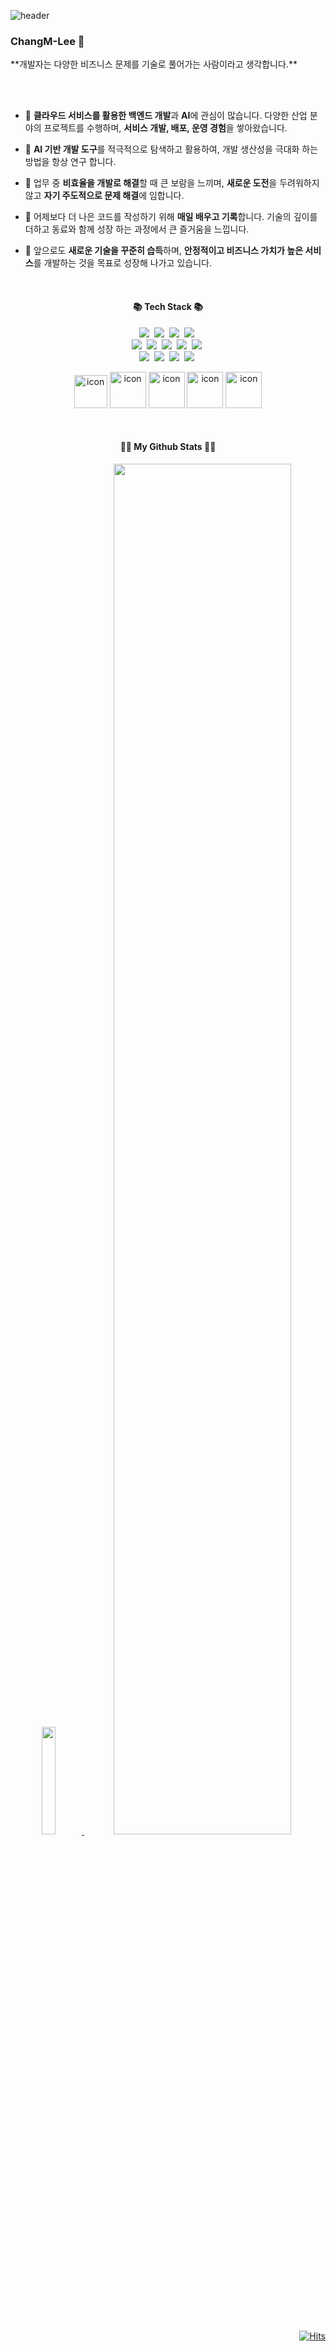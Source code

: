 <!--
**Lee-Chang-Min/Lee-Chang-Min** is a ✨ _special_ ✨ repository because its `README.md` (this file) appears on your GitHub profile.

Here are some ideas to get you started:

- 🔭 I’m currently working on ...
- 🌱 I’m currently learning ...
- 👯 I’m looking to collaborate on ...
- 🤔 I’m looking for help with ...
- 💬 Ask me about ...
- 📫 How to reach me: ...
- 😄 Pronouns: ...
- ⚡ Fun fact: ...
-->

<!-- 
![header](https://capsule-render.vercel.app/api?type=waving&color=black&height=250&section=header&text=Hello%20World😄&desc=Chang%Min's%20%GitHub&descSize=20&descAlign=52.2&fontSize=50&fontColor=ffffff&fontAlignY=45)
-->
![header](https://capsule-render.vercel.app/api?type=waving&color=black&height=180&section=header&text=안녕하세요😄&desc=Chang%Min's%20%GitHub&descSize=20&descAlign=52.2&fontSize=25&fontColor=ffffff&fontAlignY=35)
<!--<p align="center"><img src="https://github.com/Lee-Chang-Min/Lee-Chang-Min/assets/83379890/acc81e61-afd7-4ea6-a238-302e48b01890" /></p> -->
<!--### 개발자는 다양한 비즈니스 문제를 기술로 풀어가는 사람이라고 생각합니다.😀-->
<h3>ChangM-Lee 👋</h3>
**개발자는 다양한 비즈니스 문제를 기술로 풀어가는 사람이라고 생각합니다.**

<br><br>

- 🔭 **클라우드 서비스를 활용한 백엔드 개발**과 **AI**에 관심이 많습니다. 다양한 산업 분야의 프로젝트를 수행하며, **서비스 개발, 배포, 운영 경험**을 쌓아왔습니다.  

- 🌱 **AI 기반 개발 도구**를 적극적으로 탐색하고 활용하여, 개발 생산성을 극대화 하는 방법을 항상 연구 합니다.  

- 📄 업무 중 **비효율을 개발로 해결**할 때 큰 보람을 느끼며, **새로운 도전**을 두려워하지 않고 **자기 주도적으로 문제 해결**에 임합니다.  

- 🤝 어제보다 더 나은 코드를 작성하기 위해 **매일 배우고 기록**합니다. 기술의 깊이를 더하고 동료와 함께 성장 하는 과정에서 큰 즐거움을 느낍니다.

- 🚀 앞으로도 **새로운 기술을 꾸준히 습득**하며, **안정적이고 비즈니스 가치가 높은 서비스**를 개발하는 것을 목표로 성장해 나가고 있습니다.


<!-- #### 📞 Contact 
<div style="display: flex; justify-content: center;">
    <a href="mailto:min971011@gmail.com">
        <img src="https://img.shields.io/badge/Gmail-EA4335?style=for-the-badge&logo=Gmail&logoColor=white"> 
    </a>
</div> -->

<br>

<h4 align="center">📚 Tech Stack 📚</h4>
<p align="center">
  <img src="https://img.shields.io/badge/GoogleCloud-4285F4?logo=googlecloud&logoColor=white">&nbsp 
  <img src="https://img.shields.io/badge/Python-3766AB?logo=Python&logoColor=white"/>&nbsp 
  <img src="https://img.shields.io/badge/JavaScript-ffb13b?logo=javascript&logoColor=white"/>&nbsp 
  <img src="https://img.shields.io/badge/TypeScript-3178C6?logo=typescript&logoColor=white"/>&nbsp 
  <br>
  <img src="https://img.shields.io/badge/NestJS-E0234E?logo=nestjs&logoColor=white"/>&nbsp
  <img src="https://img.shields.io/badge/NodeJs-339933?logo=Node.js&logoColor=white"/>&nbsp
  <img src="https://img.shields.io/badge/FastAPI-009688?logo=fastapi&logoColor=white"/>&nbsp
  <img src="https://img.shields.io/badge/Jest-C21325?logo=jest&logoColor=white"/>&nbsp
  <img src="https://img.shields.io/badge/Express-000000?style=flat-square&logo=Express&logoColor=white"/>&nbsp
  <br>
  <img src="https://img.shields.io/badge/PostgreSQL-4169E1?logo=postgresql&logoColor=white"/>&nbsp 
  <img src="https://img.shields.io/badge/Google BigQuery-669DF6?logo=googlebigquery&logoColor=white"/>&nbsp 
  <img src="https://img.shields.io/badge/Docker-2496ED?logo=Docker&logoColor=white"/>&nbsp 
  <img src="https://img.shields.io/badge/Nginx-009639?logo=nginx&logoColor=white"/>&nbsp 
</p>

<p align="center">
    <img src="https://techstack-generator.vercel.app/python-icon.svg" alt="icon" width="53" height="53" />
    <img src="https://techstack-generator.vercel.app/ts-icon.svg" alt="icon" width="58" height="58" />
    <img src="https://techstack-generator.vercel.app/docker-icon.svg" alt="icon" width="58" height="58" />
    <img src="https://techstack-generator.vercel.app/nginx-icon.svg" alt="icon" width="58" height="58" />
    <img src="https://techstack-generator.vercel.app/github-icon.svg" alt="icon" width="58" height="58" />
</p>

<br>

<h4 align="center"><strong>👩‍💻 My Github Stats 👩‍💻</strong></h4>
<div align="center">
    
<a href="https://github.com/anuraghazra/github-readme-stats">
    <img src="https://github-readme-stats.vercel.app/api/top-langs/?username=Lee-Chang-Min&layout=donut-vertical&hide=SCSS&show_icons=true&theme=material-palenight&hide_border=true&bg_color=20232a&icon_color=58A6FF&text_color=fff&title_color=58A6FF&count_private=true&exclude_repo=Face-Transfer-Application" width=21% />
</a>    
<a href="https://github.com/ashutosh00710/github-readme-activity-graph">
    <img src="https://github-readme-activity-graph.vercel.app/graph?username=Lee-Chang-Min&theme=react-dark&bg_color=20232a&hide_border=true&line=58A6FF&color=58A6FF" 
         style="width: 75%; border-radius: 15px;"/>
</a>

<br><br>

<p align="right">
  <a href="https://hits.seeyoufarm.com">
    <img src="https://hits.seeyoufarm.com/api/count/incr/badge.svg?url=https%3A%2F%2Fgithub.com%2FLee-Chang-Min%2Fhit-counter&count_bg=%234146FF&title_bg=%23555555&icon=&icon_color=%23E7E7E7&title=hits&edge_flat=false" alt="Hits"/>
  </a>
</p>

